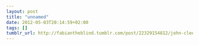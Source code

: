 ```yaml
---
layout: post
title: "unnamed"
date: 2012-05-03T20:14:59+02:00
tags: []
tumblr_url: http://fabiantheblind.tumblr.com/post/22329154812/john-cleese-tries-to-explain-creativity-and-how-to
---
```

